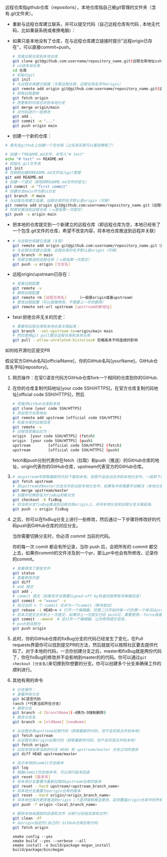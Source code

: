 远程仓库指github仓库（repositoris），本地仓库指自己被git管理的文件夹（含有.git文件夹）。

+ 重新与远程仓库建立联系，并可以提交代码（自己远程仓库有代码 , 本地无代码，比如重装系统或者换电脑）：
  
+ 如果只是本地没有了仓库，在与远程仓库建立链接时提示”远程origin已存在"，可以直接commit+push。
  
  ```bash
  # 克隆远程仓库到本地仓库
  git clone git@github.com:username/repository_name.git(远程仓库地址ssh）
  # cd进本地仓库
  cd 仓库
  # 初始化git
  git init
  # 与远程仓库建立链接（关联远程仓库，远程仓库名字叫origin）
  git remote add origin git@github.com:username/repository_name.git(远程仓库地址ssh)
  # 获取远程更新
  git fetch origin
  # 把更新的内容合并到本地分支
  git merge origin/main
  # 对代码进行一些修改
  git add .
  git commit -m "..."
  git push origin main
  ```

+  创建一个新的仓库：
  
  ```bash
  # 首先在github上创建一个空仓库（之后其实就可以看到教程了）
  
  # 创建一个README.md文件，并写入"# test"
  echo "# test" >> README.md 
  # 初始化.git文件夹
  git init
  # 将刚刚创建的README.md文件加入git管理
  git add README.md 
  # 创建一个提交（即刚刚README.md文件的变化）
  git commit -m "first commit" 
  # 创建分支main作为默认分支
  git branch -M main
  # 与远程仓库建立连接，远程仓库的名字默认是origin（可换）
  git remote add origin git@github.com:username/repository_name.git（远程仓库地址ssh）
  # 将提交推送到远程仓库（-u是指第一次提交）
  git push -u origin main
  ```
  
+ 把本地的仓库提交到一个新建立的远程仓库（即远程仓库为空，本地已经有了一个包含.git文件的仓库，希望不改变内容，将本地仓库推送到远程并关联）

+ ```bash
  # 与远程仓库建立连接（关联）
  git remote add origin git@github.com:username/repository_name.git（远程仓库地址ssh）
  # 与远程仓库建立连接，远程仓库的名字默认是origin（可换）
  git branch -M main
  # 将提交推送到远程仓库（-u是指第一次提交）
  git push -u origin [分支名]
  ```

+ 远程origin/upstream已存在：
  
  ```bash
  # 查看远程配置
  git remote -v
  # 删除远程配置  
  git remote rm [远程仓库名]     （一般是origin或者upstream）
  # 更改远程配置（可以直接修改，不需要上一步的删除）
  git remote set-url upstream [upstream的新地址]      
  ```
  
+ fatal:拒绝合并无关的历史：
  
  ```bash
  # 需要将远程仓库和本地仓库关联起来：
  git branch --set-upstream-to=origin/main main
  # 然后使用git pull整合远程仓库和本地仓库
  git pull --allow-unrelated-histories# 忽略版本不同造成的影响
  ```

如何给开源社区提交PR

假设官方GitHub名叫[officialName]，你的GitHub名叫[yourName]，GitHub仓库名字叫[repository]。

1. 网页操作：在官C语言代码方GitHub仓库fork一个相同的仓库到你的GitHub.

2. 在你的仓库复制代码地址[your code SSH/HTTPS]，在官方仓库复制代码地址[official code SSH/HTTPS]，然后

   ```bash
   # 克隆你GitHub仓库到本地
   git clone [your code SSH/HTTPS]
   # 添加官方仓库地址
   git remote add upstream [official code SSH/HTTPS]
   # 检查仓库的远程信息
   git remote -v
   # 远程信息输出应为：
   origin  [your code SSH/HTTPS] (fetch)
   origin  [your code SSH/HTTPS] (push)
   upstream        [official code SSH/HTTPS] (fetch)
   upstream        [official code SSH/HTTPS] (push)
   ```

   fetch和push分别代表你在fetch（拉取）和push（推送）的GitHub仓库的地址，origin代表你的GitHub仓库，upstream代表官方的GitHub仓库。

3. ```bash
   # 从upstream中获取最新的代码下载到本地，但是不会自动合并到本地分支中。一般和下面第二个命令一起使用。
   git fetch upstream
   # 将upstream的master分支合并到当前本地分支中，如果有冲突需要手动解决（本地分支的代码就与upstream的master分支保持同步）
   git merge upstream/master
   # 创建并切换到名为fixBug的新分支
   git checkout -b fixBug
   # 将当前分支fixBug推送到远程仓库origin上，并将本地分支和远程分支关联起来。
   git push -u origin fixBug
   ```

4. 之后，你可以在fixBug分支上进行一些修改，然后通过一下步骤将修改好的代码push到GitHub仓库的对应分支。

   当你需要切换分支时，你必须 commit 当前的代码。

   你的每一次 comiit 都会有所记录，当你 push 后，会把所有的 commit 都交上去，如果你commit的文件涉及到一个pr，那么pr中也会有所修改，记录你的commit。

   ```bash
   # 查看修改了那些文件
   git status
   # 查看修改内容
   git diff
   # add 提交
   git add .
   # commit 提交（如果官方仓需要Signed-off-by检查的就带账号邮箱信息）
   git commit -m "xxxxx" -s
   # 将过去的 n 个 commit 合并为一个commit（等待尝试）
   git rebase -i HEAD~n # 打开一个编辑器，将第二行开始的每一行的第一个单词从pick改为squash。然后保存文件并退出。另一个编辑器会打开，在这里修改最终的提交信息。
   # 将本次提交合并到上一次提交，如果你上一次提交已经 push过，需要使用--force或者--force-with-lease选项来强制推送。可能会覆盖其他人在远程仓库上做的修改，谨慎使用。
   git commit --amend  # 会打开一个编辑器，让你修改提交信息。
   # push到远程仓
   git push origin
   ```

5. 此时，你的GitHub仓库的fixBug分支的代码已经发生了变化，在Pull requests界面你可以找到提交PR的方法，然后就就可以按照社区要去提供代码了。对于本地的代码，一旦你创建分支之后，master和fixBug就是两份代码了，你在fixBug的修改并不会影响到master的的代码。你可以通过`git checkout [分支名]`来切换到你想要的分支。你可以创建多个分支来确保工作的顺利进行。

6. 其他有用的命令

   ```bash
   # 分支操作：
   # 查看所有分支
   git bC语言代码
   ranch（*代表当前所在分支）
   # 删除分支
   git branch -d [branchName](-d换为-D强制删除)
   # 更改分支名
   git branch -m [oldName] [newName]
   
   # 从远程仓库upstream拉取代码（获取最新的代码，但不会将其合并到本地）
   git fetch upstream
   # 从远程仓库origin拉取代码（获取最新的代码，但不会将其合并到本地）
   git fetch origin
   # 比较本地仓库当前的分支 HEAD 和 upstream/master 分支之间的差异
   git diff HEAD upstream/master
   
   # 显示本地的commit历史版本
   git log 
   # 根据commit历史版本号，可以进行版本回退
   git reset [版本号]
   # 将本地分支重置为最新拉取的upstream仓库的版本
   git reset --hard upstream/<upstream_branch_name>
   # 将本地分支重置为oorigin仓库的版本
   git reset --hard origin/<origin_branch_name>
   # 将本地仓库的更改推送到origin（-f选项强制推送更改，这将覆盖origin仓库中的所有更改）
   git push -f origin <local_branch_name>
   
   # 删除本地未跟踪的目录和文件（d和f分别指目录和文件）
   git clean -df
   # 从origin指定的(自己的）GitHub仓库拉取代码
   git fetch origin
   ```
   
   ```
   xmake config --yes
   xmake build --yes --verbose --all
   xmake install -o build/package mogan_install
   build/package/bin/mogan
   ```
